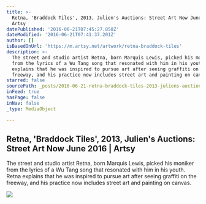 ```yaml
---
title: >-
  Retna, 'Braddock Tiles', 2013, Julien's Auctions: Street Art Now June 2016 |
  Artsy
datePublished: '2016-06-21T07:45:27.858Z'
dateModified: '2016-06-21T07:41:37.201Z'
author: []
isBasedOnUrl: 'https://m.artsy.net/artwork/retna-braddock-tiles'
description: >-
  The street and studio artist Retna, born Marquis Lewis, picked his moniker
  from the lyrics of a Wu Tang song that resonated with him in his youth. Retna
  explains that he was inspired to pursue art after seeing graffiti on the
  freeway, and his practice now includes street art and painting on canvas.
starred: false
sourcePath: _posts/2016-06-21-retna-braddock-tiles-2013-juliens-auctions-street-art.md
inFeed: true
hasPage: false
inNav: false
_type: MediaObject

---
```

<article style=""><h1>Retna, 'Braddock Tiles', 2013, Julien's Auctions: Street Art Now June 2016 | Artsy</h1><p>The street and studio artist Retna, born Marquis Lewis, picked his moniker from the lyrics of a Wu Tang song that resonated with him in his youth. Retna explains that he was inspired to pursue art after seeing graffiti on the freeway, and his practice now includes street art and painting on canvas.</p><img src="https://d32dm0rphc51dk.cloudfront.net/VyNfpE-idJIXYG3UgllTQA/normalized.jpg" /></article>